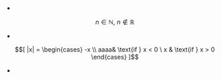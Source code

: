 - 

  $$n \in \mathbb{N} ,\ n \notin \mathbb{R}$$

  
- 

  $$[ |x| = \begin{cases} -x \\ aaaa& \text{if } x < 0 \ x & \text{if } x > 0 \end{cases} ]$$

  
- 
